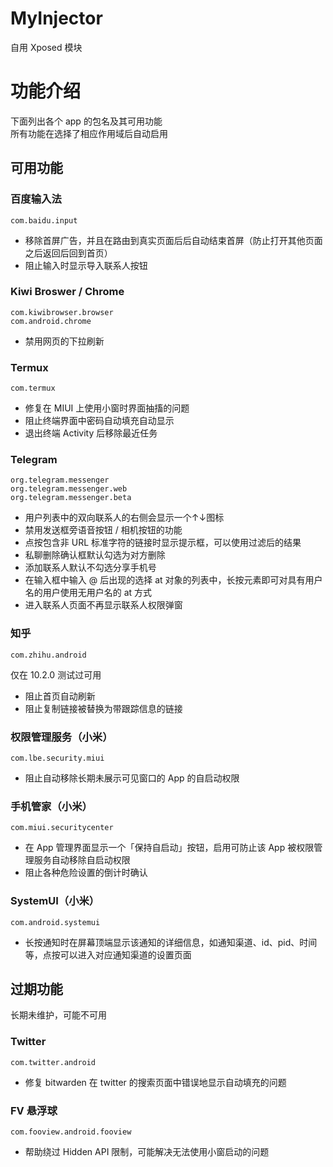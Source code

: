 # MyInjector

自用 Xposed 模块

# 功能介绍

下面列出各个 app 的包名及其可用功能  
所有功能在选择了相应作用域后自动启用

## 可用功能

### 百度输入法

```
com.baidu.input
```

- 移除首屏广告，并且在路由到真实页面后后自动结束首屏（防止打开其他页面之后返回后回到首页）
- 阻止输入时显示导入联系人按钮

### Kiwi Broswer / Chrome

```
com.kiwibrowser.browser
com.android.chrome
```

- 禁用网页的下拉刷新

### Termux

```
com.termux
```

- 修复在 MIUI 上使用小窗时界面抽搐的问题
- 阻止终端界面中密码自动填充自动显示
- 退出终端 Activity 后移除最近任务

### Telegram

```
org.telegram.messenger
org.telegram.messenger.web
org.telegram.messenger.beta
```

- 用户列表中的双向联系人的右侧会显示一个↑↓图标
- 禁用发送框旁语音按钮 / 相机按钮的功能
- 点按包含非 URL 标准字符的链接时显示提示框，可以使用过滤后的结果
- 私聊删除确认框默认勾选为对方删除
- 添加联系人默认不勾选分享手机号
- 在输入框中输入 @ 后出现的选择 at 对象的列表中，长按元素即可对具有用户名的用户使用无用户名的 at 方式
- 进入联系人页面不再显示联系人权限弹窗

### 知乎

```
com.zhihu.android
```

仅在 10.2.0 测试过可用

- 阻止首页自动刷新
- 阻止复制链接被替换为带跟踪信息的链接

### 权限管理服务（小米）

```
com.lbe.security.miui
```

- 阻止自动移除长期未展示可见窗口的 App 的自启动权限

### 手机管家（小米）

```
com.miui.securitycenter
```

- 在 App 管理界面显示一个「保持自启动」按钮，启用可防止该 App 被权限管理服务自动移除自启动权限
- 阻止各种危险设置的倒计时确认

### SystemUI（小米）

```
com.android.systemui
```

- 长按通知时在屏幕顶端显示该通知的详细信息，如通知渠道、id、pid、时间等，点按可以进入对应通知渠道的设置页面

## 过期功能

长期未维护，可能不可用

### Twitter

```
com.twitter.android
```

- 修复 bitwarden 在 twitter 的搜索页面中错误地显示自动填充的问题

### FV 悬浮球

```
com.fooview.android.fooview
```

- 帮助绕过 Hidden API 限制，可能解决无法使用小窗启动的问题
